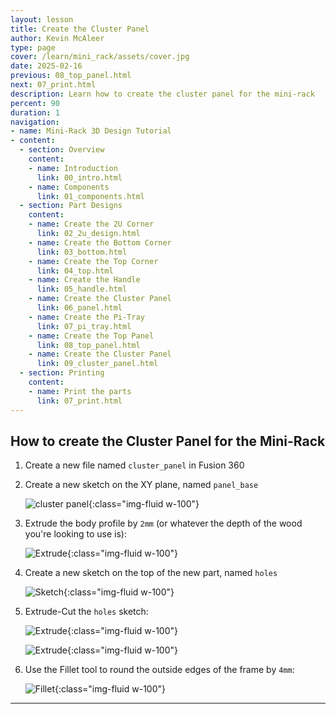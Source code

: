 ```yaml
---
layout: lesson
title: Create the Cluster Panel
author: Kevin McAleer
type: page
cover: /learn/mini_rack/assets/cover.jpg
date: 2025-02-16
previous: 08_top_panel.html
next: 07_print.html
description: Learn how to create the cluster panel for the mini-rack
percent: 90
duration: 1
navigation:
- name: Mini-Rack 3D Design Tutorial
- content:
  - section: Overview
    content:
    - name: Introduction
      link: 00_intro.html
    - name: Components
      link: 01_components.html
  - section: Part Designs
    content:
    - name: Create the 2U Corner
      link: 02_2u_design.html
    - name: Create the Bottom Corner
      link: 03_bottom.html
    - name: Create the Top Corner
      link: 04_top.html
    - name: Create the Handle
      link: 05_handle.html
    - name: Create the Cluster Panel
      link: 06_panel.html
    - name: Create the Pi-Tray
      link: 07_pi_tray.html
    - name: Create the Top Panel
      link: 08_top_panel.html
    - name: Create the Cluster Panel
      link: 09_cluster_panel.html
  - section: Printing
    content:
    - name: Print the parts
      link: 07_print.html
---
```



## How to create the Cluster Panel for the Mini-Rack

1. Create a new file named `cluster_panel` in Fusion 360

1. Create a new sketch on the XY plane, named `panel_base`

    ![cluster panel](/learn/mini_rack/assets/cluster_panel_01_sketch.png){:class="img-fluid w-100"}

1. Extrude the body profile by `2mm` (or whatever the depth of the wood you're looking to use is):

    ![Extrude](/learn/mini_rack/assets/cluster_panel_02_extrude.png){:class="img-fluid w-100"}

1. Create a new sketch on the top of the new part, named `holes`

    ![Sketch](/learn/mini_rack/assets/cluster_panel_03_sketch.png){:class="img-fluid w-100"}

1. Extrude-Cut the `holes` sketch:

    ![Extrude](/learn/mini_rack/assets/cluster_panel_04_extrude.png){:class="img-fluid w-100"}

    ![Extrude](/learn/mini_rack/assets/cluster_panel_05_extrude.png){:class="img-fluid w-100"}

1. Use the Fillet tool to round the outside edges of the frame by `4mm`:

    ![Fillet](/learn/mini_rack/assets/cluster_panel_06_fillet.png){:class="img-fluid w-100"}

---
